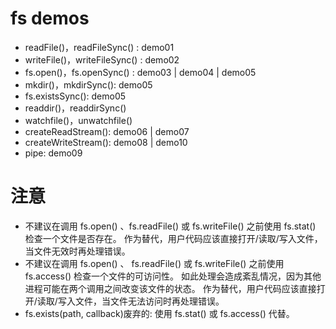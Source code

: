 # fs demos
- readFile()，readFileSync() : demo01
- writeFile()，writeFileSync() : demo02
- fs.open()，fs.openSync() : demo03 | demo04 | demo05
- mkdir()，mkdirSync(): demo05
- fs.existsSync(): demo05
- readdir()，readdirSync()
- watchfile()，unwatchfile()
- createReadStream(): demo06 | demo07
- createWriteStream(): demo08 | demo10
- pipe: demo09

# 注意
- 不建议在调用 fs.open() 、fs.readFile() 或 fs.writeFile() 之前使用 fs.stat() 检查一个文件是否存在。 作为替代，用户代码应该直接打开/读取/写入文件，当文件无效时再处理错误。
- 不建议在调用 fs.open() 、 fs.readFile() 或 fs.writeFile() 之前使用 fs.access() 检查一个文件的可访问性。 如此处理会造成紊乱情况，因为其他进程可能在两个调用之间改变该文件的状态。 作为替代，用户代码应该直接打开/读取/写入文件，当文件无法访问时再处理错误。
- fs.exists(path, callback)废弃的: 使用 fs.stat() 或 fs.access() 代替。